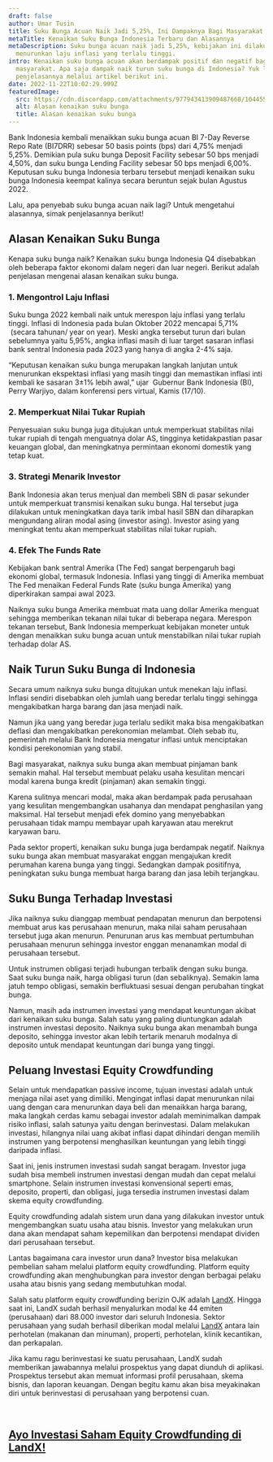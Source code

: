 ```yaml
---
draft: false
author: Umar Tusin
title: Suku Bunga Acuan Naik Jadi 5,25%, Ini Dampaknya Bagi Masyarakat
metaTitle: Kenaikan Suku Bunga Indonesia Terbaru dan Alasannya
metaDescription: Suku bunga acuan naik jadi 5,25%, kebijakan ini dilakukan untuk
  menurunkan laju inflasi yang terlalu tinggi.
intro: Kenaikan suku bunga acuan akan berdampak positif dan negatif bagi
  masyarakat. Apa saja dampak naik turun suku bunga di Indonesia? Yuk lihat
  penjelasannya melalui artikel berikut ini.
date: 2022-11-22T10:02:29.999Z
featuredImage:
  src: https://cdn.discordapp.com/attachments/977943413909487668/1044555258430492723/image.png
  alt: Alasan kenaikan suku bunga
  title: Alasan kenaikan suku bunga
---
```

<!--StartFragment-->

Bank Indonesia kembali menaikkan suku bunga acuan BI 7-Day Reverse Repo Rate (BI7DRR) sebesar 50 basis points (bps) dari 4,75% menjadi 5,25%. Demikian pula suku bunga Deposit Facility sebesar 50 bps menjadi 4,50%, dan suku bunga Lending Facility sebesar 50 bps menjadi 6,00%. Keputusan suku bunga Indonesia terbaru tersebut menjadi kenaikan suku bunga Indonesia keempat kalinya secara beruntun sejak bulan Agustus 2022. 



Lalu, apa penyebab suku bunga acuan naik lagi? Untuk mengetahui alasannya, simak penjelasannya berikut!

## Alasan Kenaikan Suku Bunga

Kenapa suku bunga naik? Kenaikan suku bunga Indonesia Q4 disebabkan oleh beberapa faktor ekonomi dalam negeri dan luar negeri. Berikut adalah penjelasan mengenai alasan kenaikan suku bunga.

### 1. Mengontrol Laju Inflasi

Suku bunga 2022 kembali naik untuk merespon laju inflasi yang terlalu tinggi. Inflasi di Indonesia pada bulan Oktober 2022 mencapai 5,71%  (secara tahunan/ year on year). Meski angka tersebut turun dari bulan sebelumnya yaitu 5,95%, angka inflasi masih di luar target sasaran inflasi bank sentral Indonesia pada 2023 yang hanya di angka 2-4% saja.



“Keputusan kenaikan suku bunga merupakan langkah lanjutan untuk menurunkan ekspektasi inflasi yang masih tinggi dan memastikan inflasi inti kembali ke sasaran ​​3±1%​ lebih awal,” ujar  Gubernur Bank Indonesia (BI), Perry Warjiyo, dalam konferensi pers virtual, Kamis (17/10).

### 2. Memperkuat Nilai Tukar Rupiah

Penyesuaian suku bunga juga ditujukan untuk memperkuat stabilitas nilai tukar rupiah di tengah menguatnya dolar AS, tingginya ketidakpastian pasar keuangan global, dan meningkatnya permintaan ekonomi domestik yang tetap kuat.

### 3. Strategi Menarik Investor

Bank Indonesia akan terus menjual dan membeli SBN di pasar sekunder untuk memperkuat transmisi kenaikan suku bunga. Hal tersebut juga dilakukan untuk meningkatkan daya tarik imbal hasil SBN dan diharapkan mengundang aliran modal asing (investor asing). Investor asing yang meningkat tentu akan memperkuat stabilitas nilai tukar rupiah.

### 4. Efek The Funds Rate

Kebijakan bank sentral Amerika (The Fed) sangat berpengaruh bagi ekonomi global, termasuk Indonesia. Inflasi yang tinggi di Amerika membuat The Fed menaikan Federal Funds Rate (suku bunga Amerika) yang diperkirakan sampai awal 2023.



Naiknya suku bunga Amerika membuat mata uang dollar Amerika menguat sehingga memberikan tekanan nilai tukar di beberapa negara. Merespon tekanan tersebut, Bank Indonesia memperkuat kebijakan moneter untuk dengan menaikkan suku bunga acuan untuk menstabilkan nilai tukar rupiah terhadap dolar AS.

## Naik Turun Suku Bunga di Indonesia

Secara umum naiknya suku bunga ditujukan untuk menekan laju inflasi. Inflasi sendiri disebabkan oleh jumlah uang beredar terlalu tinggi sehingga mengakibatkan harga barang dan jasa menjadi naik. 



Namun jika uang yang beredar juga terlalu sedikit maka bisa mengakibatkan deflasi dan mengakibatkan perekonomian melambat. Oleh sebab itu, pemerintah melalui Bank Indonesia mengatur inflasi untuk menciptakan kondisi perekonomian yang stabil. 



Bagi masyarakat, naiknya suku bunga akan membuat pinjaman bank semakin mahal. Hal tersebut membuat pelaku usaha kesulitan mencari modal karena bunga kredit (pinjaman) akan semakin tinggi.



Karena sulitnya mencari modal, maka akan berdampak pada perusahaan yang kesulitan mengembangkan usahanya dan mendapat penghasilan yang maksimal. Hal tersebut menjadi efek domino yang menyebabkan perusahaan tidak mampu membayar upah karyawan atau merekrut karyawan baru. 



Pada sektor properti, kenaikan suku bunga juga berdampak negatif. Naiknya suku bunga akan membuat masyarakat enggan mengajukan kredit perumahan karena bunga yang tinggi. Sedangkan dampak positifnya, peningkatan suku bunga membuat harga barang dan jasa lebih terjangkau.



## Suku Bunga Terhadap Investasi

Jika naiknya suku dianggap membuat pendapatan menurun dan berpotensi membuat arus kas perusahaan menurun, maka nilai saham perusahaan tersebut juga akan menurun. Penurunan arus kas membuat pertumbuhan perusahaan menurun sehingga investor enggan menanamkan modal di perusahaan tersebut.



Untuk instrumen obligasi terjadi hubungan terbalik dengan suku bunga. Saat suku bunga naik, harga obligasi turun (dan sebaliknya). Semakin lama jatuh tempo obligasi, semakin berfluktuasi sesuai dengan perubahan tingkat bunga. 



Namun, masih ada instrumen investasi yang mendapat keuntungan akibat dari kenaikan suku bunga. Salah satu yang paling diuntungkan adalah instrumen investasi deposito. Naiknya suku bunga akan menambah bunga deposito, sehingga investor akan lebih tertarik menaruh modalnya di deposito untuk mendapat keuntungan dari bunga yang tinggi.

## Peluang Investasi Equity Crowdfunding

Selain untuk mendapatkan passive income, tujuan investasi adalah untuk menjaga nilai aset yang dimiliki. Mengingat inflasi dapat menurunkan nilai uang dengan cara menurunkan daya beli dan menaikkan harga barang, maka langkah cerdas kamu sebagai investor adalah meminimalkan dampak risiko inflasi, salah satunya yaitu dengan berinvestasi. Dalam melakukan investasi, hilangnya nilai uang akibat inflasi dapat dihindari dengan memilih instrumen yang berpotensi menghasilkan keuntungan yang lebih tinggi daripada inflasi.



Saat ini, jenis instrumen investasi sudah sangat beragam. Investor juga sudah bisa membeli instrumen investasi dengan mudah dan cepat melalui smartphone. Selain instrumen investasi konvensional seperti emas, deposito, properti, dan obligasi, juga tersedia instrumen investasi dalam skema equity crowdfunding.



Equity crowdfunding adalah sistem urun dana yang dilakukan investor untuk mengembangkan suatu usaha atau bisnis. Investor yang melakukan urun dana akan mendapat saham kepemilikan dan berpotensi mendapat dividen dari perusahaan tersebut.



Lantas bagaimana cara investor urun dana? Investor bisa melakukan pembelian saham melalui platform equity crowdfunding. Platform equity crowdfunding akan menghubungkan para investor dengan berbagai pelaku usaha atau bisnis yang sedang membutuhkan modal.



Salah satu platform equity crowdfunding berizin OJK adalah [LandX](https://landx.id/). Hingga saat ini, LandX sudah berhasil menyalurkan modal ke 44 emiten (perusahaan) dari 88.000 investor dari seluruh Indonesia. Sektor perusahaan yang sudah berhasil diberikan modal melalui [LandX](https://app.landx.id/?utm_source=Organic+Page&utm_medium=Content+Blog&utm_campaign=BlogLandX&utm_id=Blog) antara lain perhotelan (makanan dan minuman), properti, perhotelan, klinik kecantikan, dan perkapalan.



Jika kamu ragu berinvestasi ke suatu perusahaan, LandX sudah memberikan jawabannya melalui prospektus yang dapat diunduh di aplikasi. Prospektus tersebut akan memuat informasi profil perusahaan, skema bisnis, dan laporan keuangan. Dengan begitu kamu akan bisa meyakinakan diri untuk berinvestasi di perusahaan yang berpotensi cuan.



 



## [Ayo Investasi Saham Equity Crowdfunding di LandX!](https://landx.id/)

<!--EndFragment-->